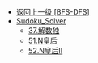 - [返回上一级 [BFS-DFS]](算法/BFS-DFS/)
- [Sudoku_Solver](算法/BFS-DFS/Sudoku_Solver/)
  - [37.解数独](算法/BFS-DFS/Sudoku_Solver/37.解数独.md)
  - [51.N皇后](算法/BFS-DFS/Sudoku_Solver/51.N皇后.md)
  - [52.N皇后II](算法/BFS-DFS/Sudoku_Solver/52.N皇后II.md)
